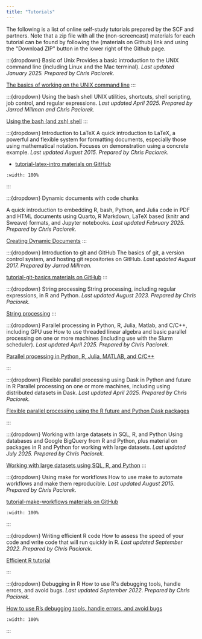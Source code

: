 ```yaml
---
title: "Tutorials"
---
```

The following is a list of online self-study tutorials prepared by the
SCF and partners. Note that a zip file with all the (non-screencast)
materials for each tutorial can be found by following the (materials on
Github) link and using the "Download ZIP" button in the lower right of
the Github page.

:::{dropdown} Basic of Unix
Provides a basic introduction to the UNIX command line (including Linux
and the Mac terminal).
*Last updated January 2025. Prepared by Chris Paciorek.*

[The basics of working on the UNIX command line](https://computing.stat.berkeley.edu/tutorial-unix-basics)
:::

:::{dropdown} Using the bash shell
UNIX utilities, shortcuts, shell scripting, job control, and regular
expressions.
*Last updated April 2025. Prepared by Jarrod Millman and Chris
Paciorek.*

[Using the bash (and zsh) shell](https://computing.stat.berkeley.edu/tutorial-using-bash)
:::

:::{dropdown} Introduction to LaTeX
A quick introduction to LaTeX, a powerful and flexible system for
formatting documents, especially those using mathematical notation.
Focuses on demonstration using a concrete example.
*Last updated August 2015. Prepared by Chris Paciorek.*

- [tutorial-latex-intro materials on GitHub](http://github.com/berkeley-scf/tutorial-latex-intro)

```{iframe} https://www.youtube.com/embed/8khoelwmMwo
:width: 100%
```
:::


:::{dropdown} Dynamic documents with code chunks

A quick introduction to embedding R, bash, Python, and Julia code in PDF
and HTML documents using Quarto, R Markdown, LaTeX based (knitr and
Sweave) formats, and Jupyter notebooks.
*Last updated February 2025. Prepared by Chris Paciorek.*

[Creating Dynamic Documents](https://computing.stat.berkeley.edu/tutorial-dynamic-docs)
:::

:::{dropdown} Introduction to git and GitHub
The basics of git, a version control system, and hosting git
repositories on GitHub.
*Last updated August 2017. Prepared by Jarrod Millman.*

[tutorial-git-basics materials on
  GitHub](http://github.com/berkeley-scf/tutorial-git-basics)
:::

:::{dropdown} String processing
String processing, including regular expressions, in R and Python.
*Last updated August 2023. Prepared by Chris Paciorek.*

[String processing](http://computing.stat.berkeley.edu/tutorial-string-processing)
:::

:::{dropdown} Parallel processing in Python, R, Julia, Matlab, and C/C++, including GPU use
How to use threaded linear algebra and basic parallel processing on one
or more machines (including use with the Slurm scheduler).
*Last updated April 2025. Prepared by Chris Paciorek.*

[Parallel processing in Python, R, Julia, MATLAB, and C/C++](https://computing.stat.berkeley.edu/tutorial-parallelization)

:::

:::{dropdown} Flexible parallel processing using Dask in Python and future in R
Parallel processing on one or more machines, including using distributed
datasets in Dask.
*Last updated April 2025. Prepared by Chris Paciorek.*

[Flexible parallel processing using the R future and Python Dask packages](http://computing.stat.berkeley.edu/tutorial-dask-future)

:::

:::{dropdown} Working with large datasets in SQL, R, and Python
Using databases and Google BigQuery from R and Python, plus material on
packages in R and Python for working with large datasets.
*Last updated July 2025. Prepared by Chris Paciorek.*

[Working with large datasets using SQL, R, and Python](https://computing.stat.berkeley.edu/tutorial-databases)
:::

:::{dropdown} Using make for workflows
How to use make to automate workflows and make them reproducible.
*Last updated August 2015. Prepared by Chris Paciorek.*

[tutorial-make-workflows materials on
  GitHub](http://github.com/berkeley-scf/tutorial-make-workflows)

```{iframe} https://www.youtube.com/embed/Cp3jBBHQBE
:width: 100%
```
:::

:::{dropdown} Writing efficient R code
How to assess the speed of your code and write code that will run
quickly in R.
*Last updated September 2022. Prepared by Chris Paciorek.*

[Efficient R tutorial](https://computing.stat.berkeley.edu/tutorial-efficient-R)

:::

:::{dropdown} Debugging in R
How to use R's debugging tools, handle errors, and avoid bugs.
*Last updated September 2022. Prepared by Chris Paciorek.*

[How to use R’s debugging tools, handle errors, and avoid bugs](https://computing.stat.berkeley.edu/tutorial-R-debugging)

```{iframe} https://www.youtube.com/embed/-yy_3htRHdU
:width: 100%
```
:::
